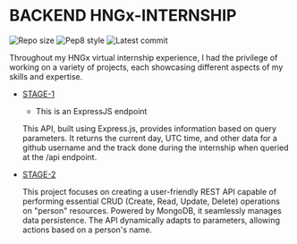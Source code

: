 # BACKEND HNGx-INTERNSHIP
![Repo size](https://img.shields.io/github/repo-size/laban254/HNGx-INTERNSHIP)
![Pep8 style](https://img.shields.io/badge/ES6-style%20guide-purple?style=round-square)
![Latest commit](https://img.shields.io/github/last-commit/laban254/HNGx-INTERNSHIP?style=round-square)


Throughout my HNGx virtual internship experience, I had the privilege of working on a variety of projects, each showcasing different aspects of my skills and expertise. 
- [STAGE-1](./STAGE-1)
	- This is an ExpressJS endpoint
   

   This API, built using Express.js, provides information based on query parameters. It returns the current day, UTC time, and other data for a github username and the track done during the internship when queried at the /api endpoint.

- [STAGE-2](./STAGE-2)

 	This project focuses on creating a user-friendly REST API capable of performing essential CRUD (Create, Read, Update, Delete) operations on "person" resources. Powered by MongoDB, it seamlessly manages data persistence. The API dynamically adapts to parameters, allowing actions based on a person's name. 
   

